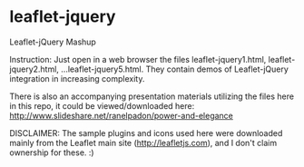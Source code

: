 leaflet-jquery
==============

Leaflet-jQuery Mashup

Instruction:
Just open in a web browser the files leaflet-jquery1.html, leaflet-jquery2.html, ...leaflet-jquery5.html. They contain demos of Leaflet-jQuery integration in increasing complexity.


There is also an accompanying presentation materials utilizing the files here in this repo, it could be viewed/downloaded here: http://www.slideshare.net/ranelpadon/power-and-elegance


DISCLAIMER: The sample plugins and icons used here were downloaded mainly from the Leaflet main site (http://leafletjs.com), and I don't claim ownership for these. :)
